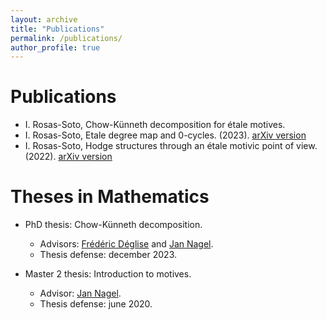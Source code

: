 ```yaml
---
layout: archive
title: "Publications"
permalink: /publications/
author_profile: true
---
```


Publications
======
* I. Rosas-Soto, Chow-Künneth decomposition for étale motives.
* I. Rosas-Soto, Etale degree map and 0-cycles. (2023). [arXiv version](https://arxiv.org/pdf/2305.06444.pdf)
* I. Rosas-Soto, Hodge structures through an étale motivic point of view. (2022). [arXiv version](https://arxiv.org/pdf/2212.02128.pdf)

Theses in Mathematics
======
* PhD thesis: Chow-Künneth decomposition.
  * Advisors: [Frédéric Déglise](http://deglise.perso.math.cnrs.fr/) and [Jan Nagel](http://nagel49.perso.math.cnrs.fr/).
  * Thesis defense: december 2023.

* Master 2 thesis: Introduction to motives.
  * Advisor: [Jan Nagel](http://nagel49.perso.math.cnrs.fr/).
  * Thesis defense: june 2020.
